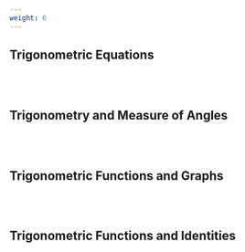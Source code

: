 ```yaml
---
weight: 6
---
```


## Trigonometric Equations
<br><br>

## Trigonometry and Measure of Angles
<br><br>

## Trigonometric Functions and Graphs
<br><br>

## Trigonometric Functions and Identities
<br><br>